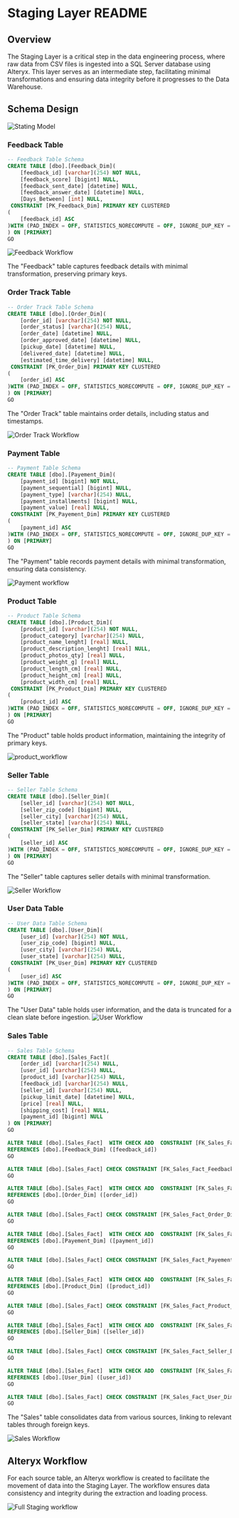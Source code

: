 # Staging Layer README

## Overview

The Staging Layer is a critical step in the data engineering process, where raw data from CSV files is ingested into a SQL Server database using Alteryx. This layer serves as an intermediate step, facilitating minimal transformations and ensuring data integrity before it progresses to the Data Warehouse.

## Schema Design

![Stating Model](Statging_model.png)

### Feedback Table

```sql
-- Feedback Table Schema
CREATE TABLE [dbo].[Feedback_Dim](
	[feedback_id] [varchar](254) NOT NULL,
	[feedback_score] [bigint] NULL,
	[feedback_sent_date] [datetime] NULL,
	[feedback_answer_date] [datetime] NULL,
	[Days_Between] [int] NULL,
 CONSTRAINT [PK_Feedback_Dim] PRIMARY KEY CLUSTERED 
(
	[feedback_id] ASC
)WITH (PAD_INDEX = OFF, STATISTICS_NORECOMPUTE = OFF, IGNORE_DUP_KEY = OFF, ALLOW_ROW_LOCKS = ON, ALLOW_PAGE_LOCKS = ON, OPTIMIZE_FOR_SEQUENTIAL_KEY = OFF) ON [PRIMARY]
) ON [PRIMARY]
GO
```
![Feedback Workflow](Feedback_Container.PNG)

The "Feedback" table captures feedback details with minimal transformation, preserving primary keys.

### Order Track Table

```sql
-- Order Track Table Schema
CREATE TABLE [dbo].[Order_Dim](
	[order_id] [varchar](254) NOT NULL,
	[order_status] [varchar](254) NULL,
	[order_date] [datetime] NULL,
	[order_approved_date] [datetime] NULL,
	[pickup_date] [datetime] NULL,
	[delivered_date] [datetime] NULL,
	[estimated_time_delivery] [datetime] NULL,
 CONSTRAINT [PK_Order_Dim] PRIMARY KEY CLUSTERED 
(
	[order_id] ASC
)WITH (PAD_INDEX = OFF, STATISTICS_NORECOMPUTE = OFF, IGNORE_DUP_KEY = OFF, ALLOW_ROW_LOCKS = ON, ALLOW_PAGE_LOCKS = ON, OPTIMIZE_FOR_SEQUENTIAL_KEY = OFF) ON [PRIMARY]
) ON [PRIMARY]
GO
```

The "Order Track" table maintains order details, including status and timestamps.

![Order Track Workflow](order_track_workflow.png)
### Payment Table

```sql
-- Payment Table Schema
CREATE TABLE [dbo].[Payement_Dim](
	[payment_id] [bigint] NOT NULL,
	[payment_sequential] [bigint] NULL,
	[payment_type] [varchar](254) NULL,
	[payment_installments] [bigint] NULL,
	[payment_value] [real] NULL,
 CONSTRAINT [PK_Payement_Dim] PRIMARY KEY CLUSTERED 
(
	[payment_id] ASC
)WITH (PAD_INDEX = OFF, STATISTICS_NORECOMPUTE = OFF, IGNORE_DUP_KEY = OFF, ALLOW_ROW_LOCKS = ON, ALLOW_PAGE_LOCKS = ON, OPTIMIZE_FOR_SEQUENTIAL_KEY = OFF) ON [PRIMARY]
) ON [PRIMARY]
GO
```

The "Payment" table records payment details with minimal transformation, ensuring data consistency.

![Payment workflow](payment_workflow.png)

### Product Table

```sql
-- Product Table Schema
CREATE TABLE [dbo].[Product_Dim](
	[product_id] [varchar](254) NOT NULL,
	[product_category] [varchar](254) NULL,
	[product_name_lenght] [real] NULL,
	[product_description_lenght] [real] NULL,
	[product_photos_qty] [real] NULL,
	[product_weight_g] [real] NULL,
	[product_length_cm] [real] NULL,
	[product_height_cm] [real] NULL,
	[product_width_cm] [real] NULL,
 CONSTRAINT [PK_Product_Dim] PRIMARY KEY CLUSTERED 
(
	[product_id] ASC
)WITH (PAD_INDEX = OFF, STATISTICS_NORECOMPUTE = OFF, IGNORE_DUP_KEY = OFF, ALLOW_ROW_LOCKS = ON, ALLOW_PAGE_LOCKS = ON, OPTIMIZE_FOR_SEQUENTIAL_KEY = OFF) ON [PRIMARY]
) ON [PRIMARY]
GO
```

The "Product" table holds product information, maintaining the integrity of primary keys.

![product_workflow](product_workflow.png)

### Seller Table

```sql
-- Seller Table Schema
CREATE TABLE [dbo].[Seller_Dim](
	[seller_id] [varchar](254) NOT NULL,
	[seller_zip_code] [bigint] NULL,
	[seller_city] [varchar](254) NULL,
	[seller_state] [varchar](254) NULL,
 CONSTRAINT [PK_Seller_Dim] PRIMARY KEY CLUSTERED 
(
	[seller_id] ASC
)WITH (PAD_INDEX = OFF, STATISTICS_NORECOMPUTE = OFF, IGNORE_DUP_KEY = OFF, ALLOW_ROW_LOCKS = ON, ALLOW_PAGE_LOCKS = ON, OPTIMIZE_FOR_SEQUENTIAL_KEY = OFF) ON [PRIMARY]
) ON [PRIMARY]
GO
```

The "Seller" table captures seller details with minimal transformation.

![Seller Workflow](seller_workflow.png)

### User Data Table

```sql
-- User Data Table Schema
CREATE TABLE [dbo].[User_Dim](
	[user_id] [varchar](254) NOT NULL,
	[user_zip_code] [bigint] NULL,
	[user_city] [varchar](254) NULL,
	[user_state] [varchar](254) NULL,
 CONSTRAINT [PK_User_Dim] PRIMARY KEY CLUSTERED 
(
	[user_id] ASC
)WITH (PAD_INDEX = OFF, STATISTICS_NORECOMPUTE = OFF, IGNORE_DUP_KEY = OFF, ALLOW_ROW_LOCKS = ON, ALLOW_PAGE_LOCKS = ON, OPTIMIZE_FOR_SEQUENTIAL_KEY = OFF) ON [PRIMARY]
) ON [PRIMARY]
GO
```

The "User Data" table holds user information, and the data is truncated for a clean slate before ingestion.
![User Workflow](user_workflow.png)

### Sales Table

```sql
-- Sales Table Schema
CREATE TABLE [dbo].[Sales_Fact](
	[order_id] [varchar](254) NULL,
	[user_id] [varchar](254) NULL,
	[product_id] [varchar](254) NULL,
	[feedback_id] [varchar](254) NULL,
	[seller_id] [varchar](254) NULL,
	[pickup_limit_date] [datetime] NULL,
	[price] [real] NULL,
	[shipping_cost] [real] NULL,
	[payment_id] [bigint] NULL
) ON [PRIMARY]
GO

ALTER TABLE [dbo].[Sales_Fact]  WITH CHECK ADD  CONSTRAINT [FK_Sales_Fact_Feedback_Dim] FOREIGN KEY([feedback_id])
REFERENCES [dbo].[Feedback_Dim] ([feedback_id])
GO

ALTER TABLE [dbo].[Sales_Fact] CHECK CONSTRAINT [FK_Sales_Fact_Feedback_Dim]
GO

ALTER TABLE [dbo].[Sales_Fact]  WITH CHECK ADD  CONSTRAINT [FK_Sales_Fact_Order_Dim] FOREIGN KEY([order_id])
REFERENCES [dbo].[Order_Dim] ([order_id])
GO

ALTER TABLE [dbo].[Sales_Fact] CHECK CONSTRAINT [FK_Sales_Fact_Order_Dim]
GO

ALTER TABLE [dbo].[Sales_Fact]  WITH CHECK ADD  CONSTRAINT [FK_Sales_Fact_Payement_Dim] FOREIGN KEY([payment_id])
REFERENCES [dbo].[Payement_Dim] ([payment_id])
GO

ALTER TABLE [dbo].[Sales_Fact] CHECK CONSTRAINT [FK_Sales_Fact_Payement_Dim]
GO

ALTER TABLE [dbo].[Sales_Fact]  WITH CHECK ADD  CONSTRAINT [FK_Sales_Fact_Product_Dim] FOREIGN KEY([product_id])
REFERENCES [dbo].[Product_Dim] ([product_id])
GO

ALTER TABLE [dbo].[Sales_Fact] CHECK CONSTRAINT [FK_Sales_Fact_Product_Dim]
GO

ALTER TABLE [dbo].[Sales_Fact]  WITH CHECK ADD  CONSTRAINT [FK_Sales_Fact_Seller_Dim] FOREIGN KEY([seller_id])
REFERENCES [dbo].[Seller_Dim] ([seller_id])
GO

ALTER TABLE [dbo].[Sales_Fact] CHECK CONSTRAINT [FK_Sales_Fact_Seller_Dim]
GO

ALTER TABLE [dbo].[Sales_Fact]  WITH CHECK ADD  CONSTRAINT [FK_Sales_Fact_User_Dim] FOREIGN KEY([user_id])
REFERENCES [dbo].[User_Dim] ([user_id])
GO

ALTER TABLE [dbo].[Sales_Fact] CHECK CONSTRAINT [FK_Sales_Fact_User_Dim]
GO
```

The "Sales" table consolidates data from various sources, linking to relevant tables through foreign keys.

![Sales Workflow](sales_workflow.png)

## Alteryx Workflow

For each source table, an Alteryx workflow is created to facilitate the movement of data into the Staging Layer. The workflow ensures data consistency and integrity during the extraction and loading process.

![Full Staging workflow](full_statging_workflow.png)




